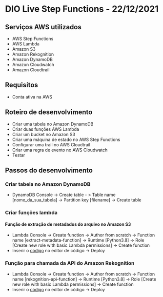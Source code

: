 # DIO Live Step Functions - 22/12/2021

## Serviços AWS utilizados

- AWS Step Functions
- AWS Lambda
- Amazon S3
- Amazon Rekognition
- Amazon DynamoDB
- Amazon Cloudwatch
- Amazon Cloudtrail

## Requisitos

- Conta ativa na AWS

## Roteiro de desenvolvimento

- Criar uma tabela no Amazon DynamoDB
- Criar duas funções AWS Lambda
- Criar um bucket no Amazon S3
- Criar uma máquina de estado no AWS Step Functions
- Configurar uma trail no AWS Cloudtrail
- Criar uma regra de evento no AWS Cloudwatch
- Testar

## Passos do desenvolvimento

### Criar tabela no Amazon DynamoDB

 - DynamoDB Console -> Create table - > Table name [nome_da_sua_tabela] -> Partition key [filename] -> Create table

### Criar funções lambda

#### Função de extração de metadados do arquivo no Amazon S3

 - Lambda Console -> Create function -> Author from scratch -> Function name [extract-metadata-function] -> Runtime [Python3.8] -> Role [Create new role with basic Lambda permissions] -> Create function
 - Inserir o [código](src/lambda_file_metadata.py) no editor de código -> Deploy

### Função para chamada da API do Amazon Rekognition

- Lambda Console -> Create function -> Author from scratch -> Function name [rekognition-api-function] -> Runtime [Python3.8] -> Role [Create new role with basic Lambda permissions] -> Create function
 - Inserir o [código](src/lambda_rekognition_api.py) no editor de código -> Deploy



